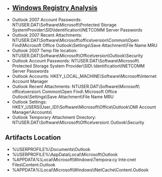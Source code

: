 * ## <a href="https://forensicswiki.xyz/wiki/index.php?title=Windows_Registry">Windows Registry Analysis</a>
* Outlook 2007 Account Passwords: NTUSER.DAT\Software\Microsoft\Protected Storage SystemProvider\SID\Identification\INETCOMM Server Passwords
* Outlook 2007 Recent Attachments: NTUSER.DAT\Software\Microsoft\office\version\Common\Open Find\Microsoft Office Outlook\Settings\Save Attachment\File Name MRU
* Outlook 2007 Temp file location: NTUSER.DAT\Software\Microsoft\Office\version\Outlook\Security
* Outlook Account Passwords: NTUSER.DAT\Software\Microsoft\ Protected Storage System Provider\SID\ Identification\INETCOMM Server Passwords
* Outlook Accounts: HKEY_LOCAL_MACHINE\Software\Microsoft\Internet Account Manager
* Outlook Recent Attachments: NTUSER.DAT\Software\Microsoft\ office\version\ Common\Open Find\ Microsoft Office Outlook\Settings\Save Attachment\File Name MRU
* Outlook Settings: HKEY_USERS\(User_ID)\Software\Microsoft\Office\Outlook\OMI Account Manager\Accounts\
* Outlook Temporary Attachment Directory: NTUSER.DAT\Software\Microsoft\Office\version\ Outlook\Security   

## Artifacts Location
* %USERPROFILE%\Documents\Outlook
* %USERPROFILE%\AppData\Local\Microsoft\Outlook
* %APPDATA%\Local\Microsoft\Windows\Tempora:cy Inte:cnet Files\Content.Outlook
* %APPDATA%\Local\Microsoft\Windows\INetCache\Content.Outlook
